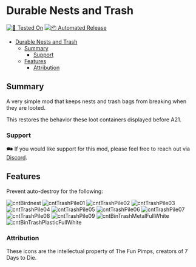 # Durable Nests and Trash

[![🧪 Tested On](https://img.shields.io/badge/🧪%20Tested%20On-A21%20b317-blue.svg)](https://7daystodie.com/) [![📦 Automated Release](https://github.com/jonathan-robertson/durable-nests-and-trash/actions/workflows/release.yml/badge.svg)](https://github.com/jonathan-robertson/durable-nests-and-trash/actions/workflows/release.yml)

- [Durable Nests and Trash](#durable-nests-and-trash)
  - [Summary](#summary)
    - [Support](#support)
  - [Features](#features)
    - [Attribution](#attribution)

## Summary

A very simple mod that keeps nests and trash bags from breaking when they are looted.

This restores the behavior these loot containers displayed before A21.

### Support

🗪 If you would like support for this mod, please feel free to reach out via [Discord](https://discord.gg/tRJHSB9Uk7).

## Features

Prevent auto-destroy for the following:

![cntBirdnest](https://raw.githubusercontent.com/jonathan-robertson/durable-nests-and-trash/media/cntBirdnest.png)
![cntTrashPile01](https://raw.githubusercontent.com/jonathan-robertson/durable-nests-and-trash/media/cntTrashPile01.png)
![cntTrashPile02](https://raw.githubusercontent.com/jonathan-robertson/durable-nests-and-trash/media/cntTrashPile02.png)
![cntTrashPile03](https://raw.githubusercontent.com/jonathan-robertson/durable-nests-and-trash/media/cntTrashPile03.png)
![cntTrashPile04](https://raw.githubusercontent.com/jonathan-robertson/durable-nests-and-trash/media/cntTrashPile04.png)
![cntTrashPile05](https://raw.githubusercontent.com/jonathan-robertson/durable-nests-and-trash/media/cntTrashPile05.png)
![cntTrashPile06](https://raw.githubusercontent.com/jonathan-robertson/durable-nests-and-trash/media/cntTrashPile06.png)
![cntTrashPile07](https://raw.githubusercontent.com/jonathan-robertson/durable-nests-and-trash/media/cntTrashPile07.png)
![cntTrashPile08](https://raw.githubusercontent.com/jonathan-robertson/durable-nests-and-trash/media/cntTrashPile08.png)
![cntTrashPile09](https://raw.githubusercontent.com/jonathan-robertson/durable-nests-and-trash/media/cntTrashPile09.png)
![cntBinTrashMetalFullWhite](https://raw.githubusercontent.com/jonathan-robertson/durable-nests-and-trash/media/cntBinTrashMetalFullWhite.png)
![cntBinTrashPlasticFullWhite](https://raw.githubusercontent.com/jonathan-robertson/durable-nests-and-trash/media/cntBinTrashPlasticFullWhite.png)

### Attribution

These icons are the intellectual property of The Fun Pimps, creators of 7 Days to Die.
